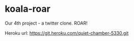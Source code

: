 # koala-roar
Our 4th project - a twitter clone. ROAR!

Heroku url: https://git.heroku.com/quiet-chamber-5330.git
